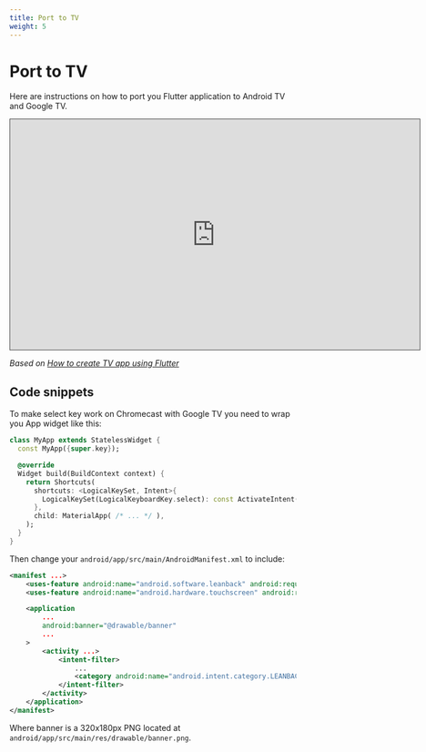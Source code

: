 ```yaml
---
title: Port to TV
weight: 5
---
```


# Port to TV

Here are instructions on how to port you Flutter application to Android TV and Google TV.

<iframe src="https://easv.cloud.panopto.eu/Panopto/Pages/Embed.aspx?id=ecc75711-7dae-41e3-a37e-b0fc0155565f&autoplay=false&offerviewer=true&showtitle=true&showbrand=true&captions=false&interactivity=all" height="405" width="720" style="border: 1px solid #464646;" allowfullscreen allow="autoplay" aria-label="Panopto Embedded Video Player"></iframe>

_Based on [How to create TV app using Flutter](https://mobikul.com/tv-app-using-flutter/)_

## Code snippets

To make select key work on Chromecast with Google TV you need to wrap you App widget like this:

```dart
class MyApp extends StatelessWidget {
  const MyApp({super.key});

  @override
  Widget build(BuildContext context) {
    return Shortcuts(
      shortcuts: <LogicalKeySet, Intent>{
        LogicalKeySet(LogicalKeyboardKey.select): const ActivateIntent(),
      },
      child: MaterialApp( /* ... */ ),
    );
  }
}
```

Then change your `android/app/src/main/AndroidManifest.xml` to include:

```xml
<manifest ...>
    <uses-feature android:name="android.software.leanback" android:required="false" />
    <uses-feature android:name="android.hardware.touchscreen" android:required="false" />

    <application
        ...
        android:banner="@drawable/banner"
        ...
    >
        <activity ...>
            <intent-filter>
                ...
                <category android:name="android.intent.category.LEANBACK_LAUNCHER"/>
            </intent-filter>
        </activity>
    </application>
</manifest>
```

Where banner is a 320x180px PNG located at `android/app/src/main/res/drawable/banner.png`.
